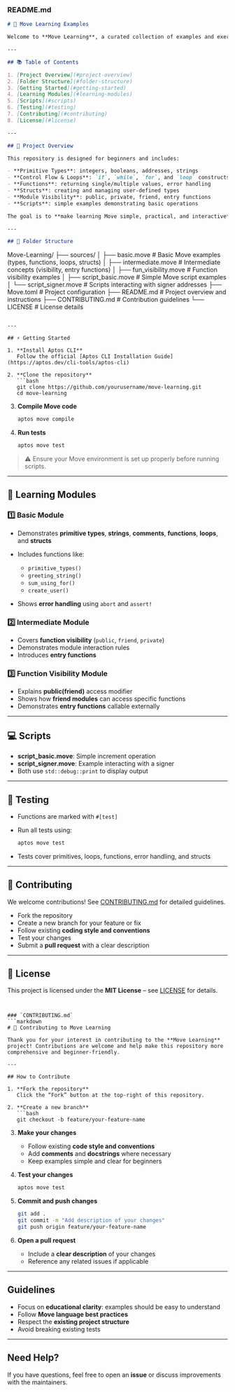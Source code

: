 ### README.md

```markdown
# 🚀 Move Learning Examples

Welcome to **Move Learning**, a curated collection of examples and exercises to help beginners learn the **Move programming language**, primarily used in the **Aptos blockchain**. This repository guides learners from **basic concepts** to **intermediate modules and scripts**.

---

## 📚 Table of Contents

1. [Project Overview](#project-overview)
2. [Folder Structure](#folder-structure)
3. [Getting Started](#getting-started)
4. [Learning Modules](#learning-modules)
5. [Scripts](#scripts)
6. [Testing](#testing)
7. [Contributing](#contributing)
8. [License](#license)

---

## 📝 Project Overview

This repository is designed for beginners and includes:

- **Primitive Types**: integers, booleans, addresses, strings
- **Control Flow & Loops**: `if`, `while`, `for`, and `loop` constructs
- **Functions**: returning single/multiple values, error handling
- **Structs**: creating and managing user-defined types
- **Module Visibility**: public, private, friend, entry functions
- **Scripts**: simple examples demonstrating basic operations

The goal is to **make learning Move simple, practical, and interactive**.

---

## 📂 Folder Structure

```

Move-Learning/
├── sources/
│   ├── basic.move           # Basic Move examples (types, functions, loops, structs)
│   ├── intermediate.move    # Intermediate concepts (visibility, entry functions)
│   ├── fun_visibility.move  # Function visibility examples
│   ├── script_basic.move    # Simple Move script examples
│   └── script_signer.move   # Scripts interacting with signer addresses
├── Move.toml                # Project configuration
├── README.md                # Project overview and instructions
├── CONTRIBUTING.md          # Contribution guidelines
└── LICENSE                  # License details

````

---

## ⚡ Getting Started

1. **Install Aptos CLI**
   Follow the official [Aptos CLI Installation Guide](https://aptos.dev/cli-tools/aptos-cli)

2. **Clone the repository**
   ```bash
   git clone https://github.com/yourusername/move-learning.git
   cd move-learning
````

3. **Compile Move code**

   ```bash
   aptos move compile
   ```

4. **Run tests**

   ```bash
   aptos move test
   ```

> ⚠️ Ensure your Move environment is set up properly before running scripts.

---

## 📖 Learning Modules

### 1️⃣ Basic Module

* Demonstrates **primitive types**, **strings**, **comments**, **functions**, **loops**, and **structs**
* Includes functions like:

  * `primitive_types()`
  * `greeting_string()`
  * `sum_using_for()`
  * `create_user()`
* Shows **error handling** using `abort` and `assert!`

### 2️⃣ Intermediate Module

* Covers **function visibility** (`public`, `friend`, `private`)
* Demonstrates module interaction rules
* Introduces **entry functions**

### 3️⃣ Function Visibility Module

* Explains **public(friend)** access modifier
* Shows how **friend modules** can access specific functions
* Demonstrates **entry functions** callable externally

---

## 💻 Scripts

* **script_basic.move**: Simple increment operation
* **script_signer.move**: Example interacting with a signer
* Both use `std::debug::print` to display output

---

## 🧪 Testing

* Functions are marked with `#[test]`
* Run all tests using:

  ```bash
  aptos move test
  ```
* Tests cover primitives, loops, functions, error handling, and structs

---

## 🤝 Contributing

We welcome contributions! See [CONTRIBUTING.md](CONTRIBUTING.md) for detailed guidelines.

* Fork the repository
* Create a new branch for your feature or fix
* Follow existing **coding style and conventions**
* Test your changes
* Submit a **pull request** with a clear description

---

## 📄 License

This project is licensed under the **MIT License** – see [LICENSE](LICENSE) for details.

````


### `CONTRIBUTING.md`
```markdown
# 🤝 Contributing to Move Learning

Thank you for your interest in contributing to the **Move Learning** project! Contributions are welcome and help make this repository more comprehensive and beginner-friendly.

---

## How to Contribute

1. **Fork the repository**
   Click the “Fork” button at the top-right of this repository.

2. **Create a new branch**
   ```bash
   git checkout -b feature/your-feature-name
````

3. **Make your changes**

   * Follow existing **code style and conventions**
   * Add **comments** and **docstrings** where necessary
   * Keep examples simple and clear for beginners

4. **Test your changes**

   ```bash
   aptos move test
   ```

5. **Commit and push changes**

   ```bash
   git add .
   git commit -m "Add description of your changes"
   git push origin feature/your-feature-name
   ```

6. **Open a pull request**

   * Include a **clear description** of your changes
   * Reference any related issues if applicable

---

## Guidelines

* Focus on **educational clarity**: examples should be easy to understand
* Follow **Move language best practices**
* Respect the **existing project structure**
* Avoid breaking existing tests

---

## Need Help?

If you have questions, feel free to open an **issue** or discuss improvements with the maintainers.

```
```
